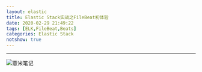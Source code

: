 ```yaml
---
layout: elastic
title: Elastic Stack实战之FileBeat初体验
date: 2020-02-29 21:49:22
tags: [ELK,FileBeat,Beats]
categories: Elastic Stack
notshow: true
---
```



---

![薏米笔记](https://image.eelve.com/eblog/eblog-b269767ff45b4e01a1c380e38898c1c0.png)
